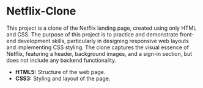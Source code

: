 # Netflix-Clone

This project is a clone of the Netflix landing page, created using only HTML and CSS. The purpose of this project is to practice and demonstrate front-end development skills, particularly in designing responsive web layouts and implementing CSS styling. The clone captures the visual essence of Netflix, featuring a header, background images, and a sign-in section, but does not include any backend functionality.

- **HTML5:** Structure of the web page.
- **CSS3:** Styling and layout of the page.
